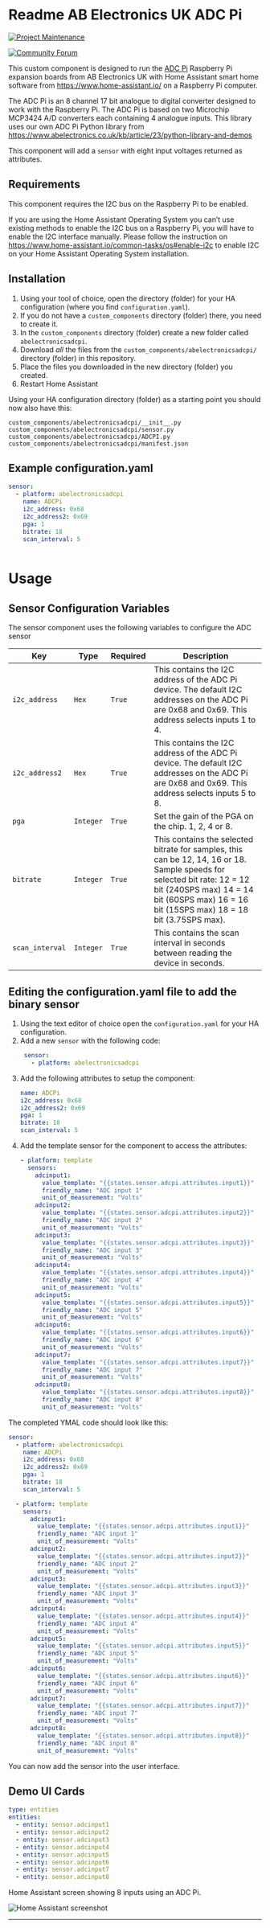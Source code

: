 # Readme AB Electronics UK ADC Pi

[![Project Maintenance][maintenance-shield]][user_profile]

[![Community Forum][forum-shield]](https://www.abelectronics.co.uk/forums/)

This custom component is designed to run the [ADC Pi](https://www.abelectronics.co.uk/p/69/adc-pi-raspberry-pi-analogue-to-digital-converter) Raspberry Pi expansion boards from AB Electronics UK
 with Home Assistant smart home software from https://www.home-assistant.io/ on a Raspberry Pi computer.

The ADC Pi is an 8 channel 17 bit analogue to digital converter designed to work with the Raspberry Pi. The ADC Pi is based on two Microchip MCP3424 A/D converters each containing 4 analogue inputs. This library uses our own ADC Pi Python library from https://www.abelectronics.co.uk/kb/article/23/python-library-and-demos


This component will add a `sensor` with eight input voltages returned as attributes.

## Requirements

This component requires the I2C bus on the Raspberry Pi to be enabled.

If you are using the Home Assistant Operating System you can’t use existing methods to enable the I2C bus on a Raspberry Pi, you will have to enable the I2C interface manually. Please follow the instruction on https://www.home-assistant.io/common-tasks/os#enable-i2c to enable I2C on your Home Assistant Operating System installation.

## Installation

1. Using your tool of choice, open the directory (folder) for your HA configuration (where you find `configuration.yaml`).
2. If you do not have a `custom_components` directory (folder) there, you need to create it.
3. In the `custom_components` directory (folder) create a new folder called `abelectronicsadcpi`.
4. Download _all_ the files from the `custom_components/abelectronicsadcpi/` directory (folder) in this repository.
5. Place the files you downloaded in the new directory (folder) you created.
6. Restart Home Assistant

Using your HA configuration directory (folder) as a starting point you should now also have this:

```text
custom_components/abelectronicsadcpi/__init__.py
custom_components/abelectronicsadcpi/sensor.py
custom_components/abelectronicsadcpi/ADCPI.py
custom_components/abelectronicsadcpi/manifest.json
```
## Example configuration.yaml

```yaml
sensor:
  - platform: abelectronicsadcpi
    name: ADCPi
    i2c_address: 0x68
    i2c_address2: 0x69
    pga: 1
    bitrate: 18
    scan_interval: 5
   
```
# Usage

## Sensor Configuration Variables

The sensor component uses the following variables to configure the ADC sensor

Key | Type | Required | Description
-- | -- | -- | --
`i2c_address` | `Hex` | `True` | This contains the I2C address of the ADC Pi device. The default I2C addresses on the ADC Pi are 0x68 and 0x69. This address selects inputs 1 to 4.
`i2c_address2` | `Hex` | `True` | This contains the I2C address of the ADC Pi device. The default I2C addresses on the ADC Pi are 0x68 and 0x69. This address selects inputs 5 to 8.
`pga` | `Integer` | `True` | Set the gain of the PGA on the chip. 1, 2, 4 or 8.
`bitrate` | `Integer` | `True` | This contains the selected bitrate for samples, this can be 12, 14, 16 or 18. Sample speeds for selected bit rate: 12 = 12 bit (240SPS max) 14 = 14 bit (60SPS max) 16 = 16 bit (15SPS max) 18 = 18 bit (3.75SPS max).
`scan_interval` | `Integer` | `True` | This contains the scan interval in seconds between reading the device in seconds.


## Editing the configuration.yaml file to add the binary sensor 

1. Using the text editor of choice open the `configuration.yaml` for your HA configuration.
2. Add a new `sensor` with the following code: 
   ```yaml
    sensor:
      - platform: abelectronicsadcpi
    ```
3.  Add the following attributes to setup the component:
    ```yaml
    name: ADCPi
    i2c_address: 0x68
    i2c_address2: 0x69
    pga: 1
    bitrate: 18
    scan_interval: 5
    ```
3.  Add the template sensor for the component to access the attributes:
    ```yaml  
    - platform: template
      sensors:
        adcinput1:
          value_template: "{{states.sensor.adcpi.attributes.input1}}"
          friendly_name: "ADC input 1"
          unit_of_measurement: "Volts"
        adcinput2:
          value_template: "{{states.sensor.adcpi.attributes.input2}}"
          friendly_name: "ADC input 2"
          unit_of_measurement: "Volts"
        adcinput3:
          value_template: "{{states.sensor.adcpi.attributes.input3}}"
          friendly_name: "ADC input 3"
          unit_of_measurement: "Volts"
        adcinput4:
          value_template: "{{states.sensor.adcpi.attributes.input4}}"
          friendly_name: "ADC input 4"
          unit_of_measurement: "Volts"
        adcinput5:
          value_template: "{{states.sensor.adcpi.attributes.input5}}"
          friendly_name: "ADC input 5"
          unit_of_measurement: "Volts"
        adcinput6:
          value_template: "{{states.sensor.adcpi.attributes.input6}}"
          friendly_name: "ADC input 6"
          unit_of_measurement: "Volts"
        adcinput7:
          value_template: "{{states.sensor.adcpi.attributes.input7}}"
          friendly_name: "ADC input 7"
          unit_of_measurement: "Volts"
        adcinput8:
          value_template: "{{states.sensor.adcpi.attributes.input8}}"
          friendly_name: "ADC input 8"
          unit_of_measurement: "Volts"
    
    ```

The completed YMAL code should look like this:
```yaml
sensor:
  - platform: abelectronicsadcpi
    name: ADCPi
    i2c_address: 0x68
    i2c_address2: 0x69
    pga: 1
    bitrate: 18
    scan_interval: 5

  - platform: template
    sensors:
      adcinput1:
        value_template: "{{states.sensor.adcpi.attributes.input1}}"
        friendly_name: "ADC input 1"
        unit_of_measurement: "Volts"
      adcinput2:
        value_template: "{{states.sensor.adcpi.attributes.input2}}"
        friendly_name: "ADC input 2"
        unit_of_measurement: "Volts"
      adcinput3:
        value_template: "{{states.sensor.adcpi.attributes.input3}}"
        friendly_name: "ADC input 3"
        unit_of_measurement: "Volts"
      adcinput4:
        value_template: "{{states.sensor.adcpi.attributes.input4}}"
        friendly_name: "ADC input 4"
        unit_of_measurement: "Volts"
      adcinput5:
        value_template: "{{states.sensor.adcpi.attributes.input5}}"
        friendly_name: "ADC input 5"
        unit_of_measurement: "Volts"
      adcinput6:
        value_template: "{{states.sensor.adcpi.attributes.input6}}"
        friendly_name: "ADC input 6"
        unit_of_measurement: "Volts"
      adcinput7:
        value_template: "{{states.sensor.adcpi.attributes.input7}}"
        friendly_name: "ADC input 7"
        unit_of_measurement: "Volts"
      adcinput8:
        value_template: "{{states.sensor.adcpi.attributes.input8}}"
        friendly_name: "ADC input 8"
        unit_of_measurement: "Volts"

```

You can now add the sensor into the user interface.

## Demo UI Cards

```yaml
type: entities
entities:
  - entity: sensor.adcinput1
  - entity: sensor.adcinput2
  - entity: sensor.adcinput3
  - entity: sensor.adcinput4
  - entity: sensor.adcinput5
  - entity: sensor.adcinput6
  - entity: sensor.adcinput7
  - entity: sensor.adcinput8
```

Home Assistant screen showing 8 inputs using an ADC Pi. 

![Home Assistant screenshot](screencap.png)

---
[maintenance-shield]: https://img.shields.io/badge/maintainer-%40abelectronicsuk-blue.svg?style=for-the-badge
[forum-shield]: https://img.shields.io/badge/community-forum-brightgreen.svg?style=for-the-badge
[user_profile]: https://github.com/abelectronicsuk

